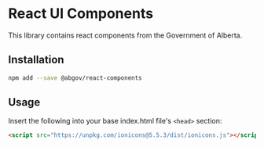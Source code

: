 # React UI Components

This library contains react components from the Government of Alberta.

## Installation

```bash
npm add --save @abgov/react-components
```

## Usage

Insert the following into your base index.html file's `<head>` section:

```html
<script src="https://unpkg.com/ionicons@5.5.3/dist/ionicons.js"></script>
```
